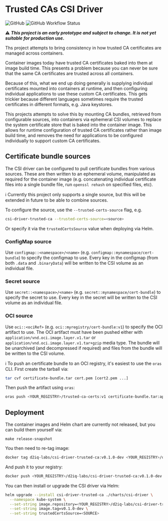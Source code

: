 <!--
 Copyright 2022 D2iQ, Inc. All rights reserved.
 SPDX-License-Identifier: Apache-2.0
-->

# Trusted CAs CSI Driver

![GitHub](https://img.shields.io/github/license/d2iq-labs/csi-driver-trusted-ca?style=for-the-badge)
![GitHub Workflow Status](https://img.shields.io/github/actions/workflow/status/d2iq-labs/csi-driver-trusted-ca/checks.yml?branch=main&style=for-the-badge)

:warning: ***This project is an early prototype and subject to change. It is not yet suitable for production use.***

Ths project attempts to bring consistency in how trusted CA certificates are managed across containers.

Container images today have trusted CA certificates baked into them at image build time. This presents a problem because
you can never be sure that the same CA certificates are trusted across all containers.

Because of this, what we end up doing generally is supplying individual certificates mounted into containers at runtime,
and then configuring individual applications to use these custom CA certificates. This gets trickier because different
languages sometimes require the trusted certificates in different formats, e.g. Java keystores.

This projects attempts to solve this by mounting CA bundles, retrieved from configurable sources, into containers via
ephemeral CSI volumes to replace the system certificate store that is baked into the container image. This allows for
runtime configuration of trusted CA certificates rather than image build time, and removes the need for applications to
be configured individually to support custom CA certificates.

## Certificate bundle sources

The CSI driver can be configured to pull certificate bundles from various sources. These are then written to an
ephemeral volume, manipulated as required for the container image (e.g. concatenating individual certificate files into
a single bundle file, run `openssl rehash` on specified files, etc).

:information_source: Currently this project only supports a single source, but this will be extended in future to be
able to combine sources.

To configure the source, use the `--trusted-certs-source` flag, e.g.

```bash
csi-driver-trusted-ca --trusted-certs-source=<source>
```

Or specify it via the `trustedCertsSource` value when deploying via Helm.

### ConfigMap source

Use `configmap::<namespace>/<name>` (e.g. `configmap::mynamespace/cert-bundle`) to specify the configmap to use. Every
key in the configmap (from both `.data` and `.binaryData`) will be written to the CSI volume as an individual file.

### Secret source

Use `secret::<namespace>/<name>`  (e.g. `secret::mynamespace/cert-bundle`) to specify the secret to use. Every key in
the secret will be written to the CSI volume as an individual file.

### OCI source

Use `oci::<ociRef>` (e.g. `oci::myregistry/cert-bundle:v1`) to specify the OCI artifact to use. The OCI artifact must
have been pushed either with `application/vnd.oci.image.layer.v1.tar` or `application/vnd.oci.image.layer.v1.tar+gzip`
media type. The bundle will be unarchived (and decompressed if required) and files from the bundle will be written to
the CSI volume.

:information_source: To push an certificate bundle to an OCI registry, it's easiest to use the `oras` CLI. First create
the tarball via:

```bash
tar cvf certificate-bundle.tar cert.pem [cert2.pem ...]
```

Then push the artifact using `oras`:

```bash
oras push <YOUR_REGISTRY>/trusted-ca-certs:v1 certificate-bundle.tar:application/vnd.oci.image.layer.v1.tar
```

## Deployment

The container images and Helm chart are currently not released, but you can build them yourself via:

```shell
make release-snapshot
```

You then need to re-tag image:

```bash
docker tag d2iq-labs/csi-driver-trusted-ca:v0.1.0-dev <YOUR_REGISTRY>/d2iq-labs/csi-driver-trusted-ca:v0.1.0-dev
```

And push it to your registry:

```bash
docker push <YOUR_REGISTRY>/d2iq-labs/csi-driver-trusted-ca:v0.1.0-dev
```

You can then install or upgrade the CSI driver via Helm:

```bash
helm upgrade --install csi-driver-trusted-ca ./charts/csi-driver \
  --namespace kube-system \
  --set-string image.repository=<YOUR_REGISTRY>/d2iq-labs/csi-driver-trusted-ca \
  --set-string image.tag=v0.1.0-dev \
  --set-string trustedCertsSource=<SOURCE>
```
